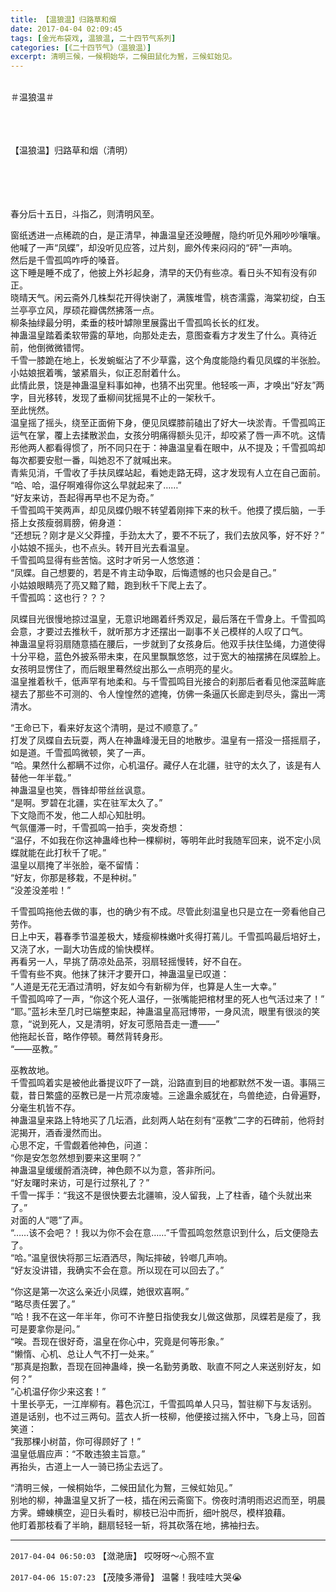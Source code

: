 ```yaml
---
title: 【温狼温】归路草和烟
date: 2017-04-04 02:09:45
tags: [金光布袋戏, 温狼温, 二十四节气系列]
categories: [《二十四节气》（温狼温）]
excerpt: 清明三候，一候桐始华，二候田鼠化为鴽，三候虹始见。
---
```


<p dir="ltr"  ><br />＃温狼温＃<br /><br /><br /><br /></p> 
<p dir="ltr"  >【温狼温】归路草和烟（清明）<br /><br /><br /><br /><br /></p> 
<p dir="ltr"  >春分后十五日，斗指乙，则清明风至。<br /></p> 
<p dir="ltr"  >窗纸透进一点稀疏的白，是正清早，神蛊温皇还没睡醒，隐约听见外厢吵吵嚷嚷。他喊了一声“凤蝶”，却没听见应答，过片刻，廊外传来闷闷的“砰”一声响。<br />然后是千雪孤鸣咋呼的嗓音。<br />这下睡是睡不成了，他披上外衫起身，清早的天仍有些凉。看日头不知有没有卯正。<br />晓晴天气。闲云斋外几株梨花开得快谢了，满簇堆雪，桃杏濡露，海棠初绽，白玉兰亭亭立风，厚硕花瓣偶然拂落一点。<br />柳条抽绿最分明，柔垂的枝叶罅隙里展露出千雪孤鸣长长的红发。<br />神蛊温皇踏着柔软带露的草地，向那处走去，意图查看方才发生了什么。真待近前，他倒微微错愕。<br />千雪一膝跪在地上，长发蜿蜒沾了不少草露，这个角度能隐约看见凤蝶的半张脸。小姑娘抿着嘴，皱紧眉头，似正忍耐着什么。<br />此情此景，饶是神蛊温皇料事如神，也猜不出究里。他轻咳一声，才唤出“好友”两字，目光移转，发现了垂柳间犹摇晃不止的一架秋千。<br />至此恍然。<br />温皇摇了摇头，绕至正面俯下身，便见凤蝶膝前磕出了好大一块淤青。千雪孤鸣正运气在掌，覆上去揉散淤血，女孩分明痛得额头见汗，却咬紧了唇一声不吭。这情形他两人都看得惯了，所不同只在于：神蛊温皇看在眼中，从不提及；千雪孤鸣却每次都要安慰一番，叫她忍不了就喊出来。<br />青紫见消，千雪收了手扶凤蝶站起，看她走路无碍，这才发现有人立在自己面前。<br />“哈、哈，温仔啊难得你这么早就起来了……”<br />“好友来访，吾起得再早也不足为奇。”<br />千雪孤鸣干笑两声，却见凤蝶仍眼不转望着刚摔下来的秋千。他摸了摸后脑，一手搭上女孩瘦弱肩膀，俯身道：<br />“还想玩？刚才是义父莽撞，手劲太大了，要不不玩了，我们去放风筝，好不好？”<br />小姑娘不摇头，也不点头。转开目光去看温皇。<br />千雪孤鸣显得有些苦恼。这时才听另一人悠悠道：<br />“凤蝶。自己想要的，若是不肯主动争取，后悔遗憾的也只会是自己。”<br />小姑娘眼睛亮了亮又黯了黯，跑到秋千下爬上去了。<br />千雪孤鸣：这也行？？？<br /></p> 
<p dir="ltr"  >凤蝶目光很慢地掠过温皇，无意识地踢着纤秀双足，最后落在千雪身上。千雪孤鸣会意，才要过去推秋千，就听那方才还摆出一副事不关己模样的人叹了口气。<br />神蛊温皇将羽扇随意插在腰后，一步就到了女孩身后。他双手扶住坠绳，力道使得十分平稳，蓝色外披系带未束，在风里飘飘悠悠，过于宽大的袖摆拂在凤蝶脸上。<br />女孩明显愣住了，而后眼里蓦然绽出那么一点明亮的星火。<br />温皇推着秋千，低声罕有地柔和。与千雪孤鸣目光接合的刹那后者看见他深蓝眸底褪去了那些不可测的、令人惶惶然的遮掩，仿佛一条逼仄长廊走到尽头，露出一湾清水。<br /></p> 
<p dir="ltr"  >“王命已下，看来好友这个清明，是过不顺意了。”<br />打发了凤蝶自去玩耍，两人在神蛊峰漫无目的地散步。温皇有一搭没一搭摇扇子，如是道。千雪孤鸣微顿，笑了一声。<br />“哈。果然什么都瞒不过你，心机温仔。藏仔人在北疆，驻守的太久了，该是有人替他一年半载。”<br />神蛊温皇也笑，唇锋却带丝丝讽意。<br />“是啊。罗碧在北疆，实在驻军太久了。”<br />下文隐而不发，他二人却心知肚明。<br />气氛僵滞一时，千雪孤鸣一拍手，突发奇想：<br />“温仔，不如我在你这神蛊峰也种一棵柳树，等明年此时我随军回来，说不定小凤蝶就能在此打秋千了呢。”<br />温皇以扇掩了半张脸，毫不留情：<br />“好友，你那是移栽，不是种树。”<br />“没差没差啦！”<br /></p> 
<p dir="ltr"  >千雪孤鸣拖他去做的事，也的确少有不成。尽管此刻温皇也只是立在一旁看他自己劳作。<br />日上中天，暮春季节温差极大，矮瘦柳株嫩叶炙得打蔫儿。千雪孤鸣最后培好土，又浇了水，一副大功告成的愉快模样。<br />再看另一人，早挑了荫凉处品茶，羽扇轻摇慢转，好不自在。<br />千雪有些不爽。他抹了抹汗才要开口，神蛊温皇已叹道：<br />“人道是无花无酒过清明，好友如今有新柳为伴，也算是人生一大幸。”<br />千雪孤鸣啐了一声，“你这个死人温仔，一张嘴能把棺材里的死人也气活过来了！”<br />“耶。”蓝衫未至几时已端整束起，神蛊温皇高冠博带，一身风流，眼里有很淡的笑意，“说到死人，又是清明，好友可愿陪吾走一遭——”<br />他拖起长音，略作停顿。蓦然背转身形。<br />“——巫教。”<br /></p> 
<p dir="ltr"  >巫教故地。<br />千雪孤鸣着实是被他此番提议吓了一跳，沿路直到目的地都默然不发一语。事隔三载，昔日繁盛的巫教已是一片荒凉废墟。三途蛊余威犹在，鸟兽绝迹，白骨遍野，分毫生机皆不存。<br />神蛊温皇来路上特地买了几坛酒，此刻两人站在刻有“巫教”二字的石碑前，他将封泥揭开，酒香漫然而出。<br />心思不定，千雪觑着他神色，问道：<br />“你是安怎忽然想到要来这里啊？”<br />神蛊温皇缓缓酹酒浇碑，神色颇不以为意，答非所问。<br />“好友曙时来访，可是行过祭礼了？”<br />千雪一挥手：“我这不是很快要去北疆嘛，没人留我，上了柱香，磕个头就出来了。”<br />对面的人“嗯”了声。<br />“……该不会吧？！我以为你不会在意……”千雪孤鸣忽然意识到什么，后文便隐去了。<br />“哈。”温皇很快将那三坛酒洒尽，陶坛摔破，铃啷几声响。<br />“好友没讲错，我确实不会在意。所以现在可以回去了。”<br /></p> 
<p dir="ltr"  >“你这是第一次这么亲近小凤蝶，她很欢喜啊。”<br />“略尽责任罢了。”<br />“哈！我不在这一年半年，你可不许整日指使我女儿做这做那，凤蝶若是瘦了，我可是要拿你是问。”<br />“唉。吾现在很好奇，温皇在你心中，究竟是何等形象。”<br />“懒惰、心机、总让人气不打一处来。”<br />“那真是抱歉，吾现在回神蛊峰，换一名勤劳勇敢、耿直不阿之人来送别好友，如何？”<br />“心机温仔你少来这套！”<br />十里长亭无，一江岸柳有。暮色沉江，千雪孤鸣单人只马，暂驻柳下与友话别。<br />道是话别，也不过三两句。蓝衣人折一枝柳，他便接过揣入怀中，飞身上马，回首笑道：<br />“我那棵小树苗，你可得顾好了！”<br />温皇低眉应声：“不敢违狼主旨意。”<br />再抬头，古道上一人一骑已扬尘去远了。<br /></p> 
<p dir="ltr"  >“清明三候，一候桐始华，二候田鼠化为鴽，三候虹始见。”<br />别地的柳，神蛊温皇又折了一枝，插在闲云斋窗下。傍夜时清明雨迟迟而至，明晨方霁。螮蝀横空，迎日头看时，柳枝已沿中而折，细叶脱尽，模样狼藉。<br />他盯着那枝看了半晌，翻扇轻轻一斩，将其砍落在地，拂袖扫去。</p>

<!-- more -->

---

`2017-04-04 06:50:03` 【潋滟唐】 哎呀呀～心照不宣

`2017-04-06 15:07:23` 【茂陵多滞骨】 温馨！我哇哇大哭😭
